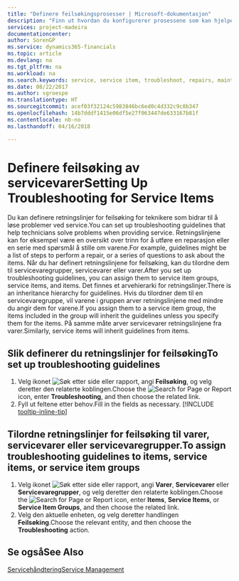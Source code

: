 ```yaml
---
title: "Definere feilsøkingsprosesser | Microsoft-dokumentasjon"
description: "Finn ut hvordan du konfigurerer prosessene som kan hjelpe kundeservicerepresentanter med å identifisere og løse problemer med servicevarer."
services: project-madeira
documentationcenter: 
author: SorenGP
ms.service: dynamics365-financials
ms.topic: article
ms.devlang: na
ms.tgt_pltfrm: na
ms.workload: na
ms.search.keywords: service, service item, troubleshoot, repairs, maintenance
ms.date: 08/22/2017
ms.author: sgroespe
ms.translationtype: HT
ms.sourcegitcommit: acef03f32124c5983846bc6ed0c4d332c9c8b347
ms.openlocfilehash: 14b7dddf1415e06df5e27f063447de633167b81f
ms.contentlocale: nb-no
ms.lasthandoff: 04/16/2018

---
```


# <a name="setting-up-troubleshooting-for-service-items"></a><span data-ttu-id="a7254-103">Definere feilsøking av servicevarer</span><span class="sxs-lookup"><span data-stu-id="a7254-103">Setting Up Troubleshooting for Service Items</span></span>
<span data-ttu-id="a7254-104">Du kan definere retningslinjer for feilsøking for teknikere som bidrar til å løse problemer ved service.</span><span class="sxs-lookup"><span data-stu-id="a7254-104">You can set up troubleshooting guidelines that help technicians solve problems when providing service.</span></span> <span data-ttu-id="a7254-105">Retningslinjene kan for eksempel være en oversikt over trinn for å utføre en reparasjon eller en serie med spørsmål å stille om varene.</span><span class="sxs-lookup"><span data-stu-id="a7254-105">For example, guidelines might be a list of steps to perform a repair, or a series of questions to ask about the items.</span></span> <span data-ttu-id="a7254-106">Når du har definert retningslinjene for feilsøking, kan du tilordne dem til servicevaregrupper, servicevarer eller varer.</span><span class="sxs-lookup"><span data-stu-id="a7254-106">After you set up troubleshooting guidelines, you can assign them to service item groups, service items, and items.</span></span> <span data-ttu-id="a7254-107">Det finnes et arvehierarki for retningslinjer.</span><span class="sxs-lookup"><span data-stu-id="a7254-107">There is an inheritance hierarchy for guidelines.</span></span> <span data-ttu-id="a7254-108">Hvis du tilordner dem til en servicevaregruppe, vil varene i gruppen arver retningslinjene med mindre du angir dem for varene.</span><span class="sxs-lookup"><span data-stu-id="a7254-108">If you assign them to a service item group, the items included in the group will inherit the guidelines unless you specify them for the items.</span></span> <span data-ttu-id="a7254-109">På samme måte arver servicevarer retningslinjene fra varer.</span><span class="sxs-lookup"><span data-stu-id="a7254-109">Similarly, service items will inherit guidelines from items.</span></span>  

## <a name="to-set-up-troubleshooting-guidelines"></a><span data-ttu-id="a7254-110">Slik definerer du retningslinjer for feilsøking</span><span class="sxs-lookup"><span data-stu-id="a7254-110">To set up troubleshooting guidelines</span></span>
1. <span data-ttu-id="a7254-111">Velg ikonet ![Søk etter side eller rapport](media/ui-search/search_small.png "Søk etter side eller rapport"), angi **Feilsøking**, og velg deretter den relaterte koblingen.</span><span class="sxs-lookup"><span data-stu-id="a7254-111">Choose the ![Search for Page or Report](media/ui-search/search_small.png "Search for Page or Report icon") icon, enter **Troubleshooting**, and then choose the related link.</span></span>  
2. <span data-ttu-id="a7254-112">Fyll ut feltene etter behov.</span><span class="sxs-lookup"><span data-stu-id="a7254-112">Fill in the fields as necessary.</span></span> [!INCLUDE [tooltip-inline-tip](includes/tooltip-inline-tip_md.md)]  

## <a name="to-assign-troubleshooting-guidelines-to-items-service-items-or-service-item-groups"></a><span data-ttu-id="a7254-113">Tilordne retningslinjer for feilsøking til varer, servicevarer eller servicevaregrupper.</span><span class="sxs-lookup"><span data-stu-id="a7254-113">To assign troubleshooting guidelines to items, service items, or service item groups</span></span>
1. <span data-ttu-id="a7254-114">Velg ikonet ![Søk etter side eller rapport](media/ui-search/search_small.png "Søk etter side eller rapport"), angi **Varer**, **Servicevarer** eller **Servicevaregrupper**, og velg deretter den relaterte koblingen.</span><span class="sxs-lookup"><span data-stu-id="a7254-114">Choose the ![Search for Page or Report](media/ui-search/search_small.png "Search for Page or Report icon") icon, enter **Items**, **Service Items**, or **Service Item Groups**, and then choose the related link.</span></span>  
2. <span data-ttu-id="a7254-115">Velg den aktuelle enheten, og velg deretter handlingen **Feilsøking**.</span><span class="sxs-lookup"><span data-stu-id="a7254-115">Choose the relevant entity, and then choose the **Troubleshooting** action.</span></span>  

## <a name="see-also"></a><span data-ttu-id="a7254-116">Se også</span><span class="sxs-lookup"><span data-stu-id="a7254-116">See Also</span></span>
[<span data-ttu-id="a7254-117">Servicehåndtering</span><span class="sxs-lookup"><span data-stu-id="a7254-117">Service Management</span></span>](service-service.md)
